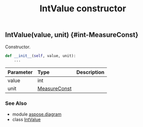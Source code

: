 ﻿---
title: IntValue constructor
second_title: Aspose.Diagram for Python via .NET API References
description: 
type: docs
weight: 10
url: /python-net/aspose.diagram/intvalue/__init__/
is_root: false
---

## IntValue(value, unit) {#int-MeasureConst}

Constructor.



```python
def __init__(self, value, unit):
    ...
```


| Parameter | Type | Description |
| :- | :- | :- |
| value | int |  |
| unit | [MeasureConst](/diagram/python-net/aspose.diagram/measureconst) |  |



### See Also
* module [aspose.diagram](../../)
* class [IntValue](/diagram/python-net/aspose.diagram/intvalue)
